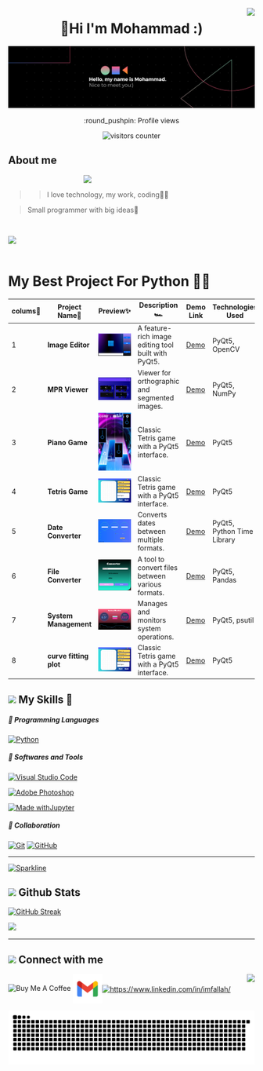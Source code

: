 <a href="http://imfallah.ir" target="_blank" rel="noopener"><img align="right" src="https://img.shields.io/website-up-down-green-red/https/rahatzamancse.netlify.app?style=for-the-badge&logo=website"></a>

<h1 align="center">🤖Hi 
I'm Mohammad :)</h1>


<img src="https://github.com/imfallah/imfallah/blob/main/banner.png">

<p align="center">:round_pushpin: Profile views</p>
<div align="center">
    <img alt="visitors counter" src="https://profile-counter.glitch.me/imfallah/count.svg" width=400px>
</div>


## About me

<picture> <img align="right" src="https://media.tenor.com/NOYF3f82b_gAAAAC/programmer.gif" width = 350px></picture>

<br>

>> I love technology, my work, coding💪👀


> Small programmer with big ideas🌊







<br>

<img src="https://user-images.githubusercontent.com/73097560/115834477-dbab4500-a447-11eb-908a-139a6edaec5c.gif"><br><br>



# My Best Project For Python 🐍✨

| colums🔗 | Project Name🤖                 | Preview✨                                                                                       | Description🏎                                    | Demo Link            | Technologies Used          | Status            |
|------|------------------------------|-----------------------------------------------------------------------------------------------|------------------------------------------------|----------------------|----------------------------|-------------------|
|   1    | **Image Editor**             | <img src="https://github.com/imfallah/imfallah/blob/main/pic/imag-editor.png" width="100" >   | A feature-rich image editing tool built with PyQt5. | [Demo](https://imfallah.ir/portfolio/%d8%b7%d8%b1%d8%a7%d8%ad%db%8c-%d8%a7%d8%af%db%8c%d8%aa%d9%88%d8%b1-%d8%b9%da%a9%d8%b3/) | PyQt5, OpenCV               | Completed         |
|   2    | **MPR Viewer**               | <img src="https://github.com/imfallah/imfallah/blob/main/pic/mpr1.png" width="100" >          | Viewer for orthographic and segmented images.  | [Demo](#)           | PyQt5, NumPy               | In Progress       |
|   3    | **Piano Game**              | <img src="https://github.com/imfallah/imfallah/blob/main/pic/pianogame.png" width="100" >        | Classic Tetris game with a PyQt5 interface.    | [Demo](https://github.com/imfallah/piano-Game) | PyQt5                       | Completed         |
| 4    | **Tetris Game**              | <img src="https://github.com/imfallah/imfallah/blob/main/pic/tetris.png" width="100" >        | Classic Tetris game with a PyQt5 interface.    | [Demo](https://github.com/imfallah/TETRIS-Game-PyQt5) | PyQt5                       | Completed         |
| 5    | **Date Converter**           | <img src="https://github.com/imfallah/imfallah/blob/main/pic/date-converter.png" width="100"> | Converts dates between multiple formats.       | [Demo](https://github.com/imfallah/MPR-Viewer-PyQt5) | PyQt5, Python Time Library  | Completed         |
| 6    | **File Converter**           | <img src="https://github.com/imfallah/imfallah/blob/main/pic/file-convert.png" width="100">   | A tool to convert files between various formats.| [Demo](https://github.com/imfallah/Converter-PyQt5) | PyQt5, Pandas               | Completed         |
| 7    | **System Management**        | <img src="https://github.com/imfallah/imfallah/blob/main/pic/sys.png" width="100" >           | Manages and monitors system operations.        | [Demo](https://github.com/imfallah/System-management) | PyQt5, psutil               | Completed         |
| 8    | **curve fitting plot**              | <img src="https://github.com/imfallah/imfallah/blob/main/pic/tetris.png" width="100" >        | Classic Tetris game with a PyQt5 interface.    | [Demo](https://github.com/imfallah/TETRIS-Game-PyQt5) | PyQt5                       | Completed         |




<h2><img src = "https://media2.giphy.com/media/QssGEmpkyEOhBCb7e1/giphy.gif?cid=ecf05e47a0n3gi1bfqntqmob8g9aid1oyj2wr3ds3mg700bl&rid=giphy.gif" width ="30"> My Skills 🥇</f2> 


##### 💪 Programming Languages
<a href="#"><img alt="Python" src="https://img.shields.io/badge/Python-FFD43B?style=for-the-badge&logo=python&logoColor=blue"></a>






##### 💪 Softwares and Tools
<a href="#"><img alt="Visual Studio Code" src="https://img.shields.io/badge/Visual_Studio_Code-0078D4?style=for-the-badge&logo=visual%20studio%20code&logoColor=white"></a>

<a href="#"><img alt="Adobe Photoshop" src="https://img.shields.io/badge/Adobe%20Photoshop-31A8FF?style=for-the-badge&logo=Adobe%20Photoshop&logoColor=black"></a>

[![Made withJupyter](https://img.shields.io/badge/Made%20with-Jupyter-orange?style=for-the-badge&logo=Jupyter)](https://jupyter.org/try)
<p>
  
##### 💪 Collaboration
<a href="#"><img alt="Git" src="https://img.shields.io/badge/GIT-E44C30?style=for-the-badge&logo=git&logoColor=white"></a>
<a href="#"><img alt="GitHub" src="https://img.shields.io/badge/GitHub-100000?style=for-the-badge&logo=github&logoColor=white"></a>

<hr>

[![Sparkline](https://stars.medv.io/Naereen/badges.svg)](https://github.com/imfallah/imfallah)

<h2><img src = "https://media.giphy.com/media/iY8CRBdQXODJSCERIr/giphy.gif" width ="35"> Github Stats </h2>

  
<a href="https://git.io/streak-stats"><img src="https://streak-stats.demolab.com?user=imfallah&theme=radical&exclude_days=Sun%2CMon%2CTue%2CWed%2CThu%2CFri%2CSat" alt="GitHub Streak" width=400px /></a>

<a>
<img src="https://github-profile-summary-cards.vercel.app/api/cards/profile-details?username=imfallah&theme=github" width=400px
</a>

<hr>


<h2> <img src='https://raw.githubusercontent.com/ShahriarShafin/ShahriarShafin/main/Assets/handshake.gif' width="80"> Connect with me </h2>

<a herf="https://www.buymeacoffee.com/jokernets"><img src="https://cdn.buymeacoffee.com/buttons/v2/arial-yellow.png" alt="Buy Me A Coffee" width="180px">
<a href="mailto:imfallah83@gmail.com"><img align="center" width="60px" src="https://github.com/edent/SuperTinyIcons/raw/master/images/svg/gmail.svg" style="max-width: 100%;"></a><a href="https://www.linkedin.com/in/imfallah" target="blank"><img align="center" src="https://raw.githubusercontent.com/rahuldkjain/github-profile-readme-generator/master/src/images/icons/Social/linked-in-alt.svg" alt="https://www.linkedin.com/in/imfallah/" height="40" width="60" /></a>
<a href="http://imfallah.ir" target="_blank" rel="noopener"><img align="right" src="https://img.shields.io/website-up-down-green-red/https/rahatzamancse.netlify.app?style=for-the-badge&logo=website"></a>





<img src="https://raw.githubusercontent.com/imrrobat/imrrobat/d1b244e170d2b75fdda3efd499eaaf163f7a617c/images/github-contribution-grid-snake.svg" alt="just for fun :D">







